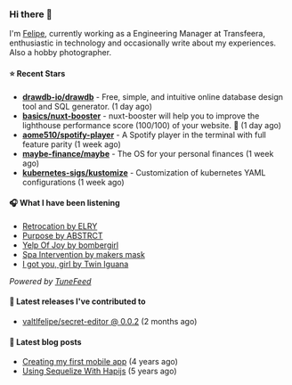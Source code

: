 ### Hi there 👋

I'm [Felipe](https://felipevm.com), currently working as a Engineering Manager at Transfeera, enthusiastic in technology and occasionally write about my experiences. Also a hobby photographer.

#### ⭐ Recent Stars
- **[drawdb-io/drawdb](https://github.com/drawdb-io/drawdb)** - Free, simple, and intuitive online database design tool and SQL generator. (1 day ago)
- **[basics/nuxt-booster](https://github.com/basics/nuxt-booster)** - nuxt-booster will help you to improve the lighthouse performance score (100/100) of your website. 🚀 (1 day ago)
- **[aome510/spotify-player](https://github.com/aome510/spotify-player)** - A Spotify player in the terminal with full feature parity (1 week ago)
- **[maybe-finance/maybe](https://github.com/maybe-finance/maybe)** - The OS for your personal finances (1 week ago)
- **[kubernetes-sigs/kustomize](https://github.com/kubernetes-sigs/kustomize)** - Customization of kubernetes YAML configurations (1 week ago)

#### 🎧 What I have been listening
- [Retrocation by ELRY](https://open.spotify.com/track/4nIsTgi29Dq5Ezf0zozalF)
- [Purpose by ABSTRCT](https://open.spotify.com/track/3X1Wk6lJwLHGUH7tCxtfUP)
- [Yelp Of Joy by bombergirl](https://open.spotify.com/track/6Seljh4IAei5RBKEIDhZ1w)
- [Spa Intervention by makers mask](https://open.spotify.com/track/3zHpn1533zXCxXqzHBn3cE)
- [I got you, girl by Twin Iguana](https://open.spotify.com/track/7oVj0NATzaibl8rEj5JDkc)

_Powered by [TuneFeed](https://tunefeed.app?ref=valtlfelipe-gh-profile)_ 

#### 🚀 Latest releases I've contributed to


- [valtlfelipe/secret-editor @ 0.0.2](https://github.com/valtlfelipe/secret-editor/releases/tag/0.0.2) (2 months ago)

#### 📄 Latest blog posts
- [Creating my first mobile app](https://felipevm.com/posts/creating-my-first-mobile-app/) (4 years ago)
- [Using Sequelize With Hapijs](https://felipevm.com/posts/using-sequelize-with-hapijs/) (5 years ago)
